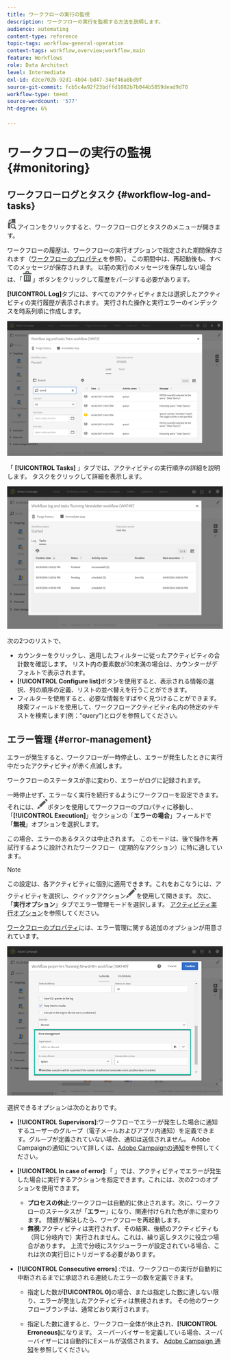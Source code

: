 ```yaml
---
title: ワークフローの実行の監視
description: ワークフローの実行を監視する方法を説明します。
audience: automating
content-type: reference
topic-tags: workflow-general-operation
context-tags: workflow,overview;workflow,main
feature: Workflows
role: Data Architect
level: Intermediate
exl-id: d2ce702b-92d1-4b94-bd47-34ef46a8bd9f
source-git-commit: fcb5c4a92f23bdffd1082b7b044b5859dead9d70
workflow-type: tm+mt
source-wordcount: '577'
ht-degree: 6%

---
```


# ワークフローの実行の監視 {#monitoring}

## ワークフローログとタスク {#workflow-log-and-tasks}

![](assets/printpreview_darkgrey-24px.png)アイコンをクリックすると、ワークフローログとタスクのメニューが開きます。

ワークフローの履歴は、ワークフローの実行オプションで指定された期間保存されます（[ワークフローのプロパティ](../../automating/using/managing-execution-options.md)を参照）。 この期間中は、再起動後も、すべてのメッセージが保存されます。 以前の実行のメッセージを保存しない場合は、「![](assets/delete_darkgrey-24px.png)」ボタンをクリックして履歴をパージする必要があります。

**[!UICONTROL Log]**&#x200B;タブには、すべてのアクティビティまたは選択したアクティビティの実行履歴が表示されます。 実行された操作と実行エラーのインデックスを時系列順に作成します。

![](assets/wkf_execution_4.png)

「 **[!UICONTROL Tasks]** 」タブでは、アクティビティの実行順序の詳細を説明します。 タスクをクリックして詳細を表示します。

![](assets/wkf_execution_5.png)

次の2つのリストで、

* カウンターをクリックし、適用したフィルターに従ったアクティビティの合計数を確認します。 リスト内の要素数が30未満の場合は、カウンターがデフォルトで表示されます。
* **[!UICONTROL Configure list]**&#x200B;ボタンを使用すると、表示される情報の選択、列の順序の定義、リストの並べ替えを行うことができます。
* フィルターを使用すると、必要な情報をすばやく見つけることができます。 検索フィールドを使用して、ワークフローアクティビティ名内の特定のテキストを検索します(例：&quot;query&quot;)とログを参照してください。

## エラー管理 {#error-management}

エラーが発生すると、ワークフローが一時停止し、エラーが発生したときに実行中だったアクティビティが赤く点滅します。

ワークフローのステータスが赤に変わり、エラーがログに記録されます。

一時停止せず、エラーなく実行を続行するようにワークフローを設定できます。 それには、![](assets/edit_darkgrey-24px.png)ボタンを使用してワークフローのプロパティに移動し、「**[!UICONTROL Execution]**」セクションの「**エラーの場合**」フィールドで「**無視**」オプションを選択します。

この場合、エラーのあるタスクは中止されます。 このモードは、後で操作を再試行するように設計されたワークフロー（定期的なアクション）に特に適しています。

>[!NOTE]
>
>この設定は、各アクティビティに個別に適用できます。これをおこなうには、アクティビティを選択し、クイックアクション![](assets/edit_darkgrey-24px.png)を使用して開きます。 次に、「**実行オプション**」タブでエラー管理モードを選択します。 [アクティビティ実行オプション](../../automating/using/activity-properties.md)を参照してください。

[ワークフローのプロパティ](../../automating/using/managing-execution-options.md)には、エラー管理に関する追加のオプションが用意されています。

![](assets/wkf_execution_error.png)

選択できるオプションは次のとおりです。

* **[!UICONTROL Supervisors]**:ワークフローでエラーが発生した場合に通知するユーザーのグループ（電子メールおよびアプリ内通知）を定義できます。グループが定義されていない場合、通知は送信されません。 Adobe Campaignの通知について詳しくは、[Adobe Campaignの通知](../../administration/using/sending-internal-notifications.md)を参照してください。

* **[!UICONTROL In case of error]**:「 」では、アクティビティでエラーが発生した場合に実行するアクションを指定できます。これには、次の2つのオプションを使用できます。

   * **プロセスの休止**:ワークフローは自動的に休止されます。次に、ワークフローのステータスが「**エラー**」になり、関連付けられた色が赤に変わります。 問題が解決したら、ワークフローを再起動します。
   * **無視**:アクティビティは実行されず、その結果、後続のアクティビティも（同じ分岐内で）実行されません。これは、繰り返しタスクに役立つ場合があります。 上流で分岐にスケジューラーが設定されている場合、これは次の実行日にトリガーする必要があります。

* **[!UICONTROL Consecutive errors]** :では、ワークフローの実行が自動的に中断されるまでに承認される連続したエラーの数を定義できます。

   * 指定した数が&#x200B;**[!UICONTROL 0]**&#x200B;の場合、または指定した数に達しない限り、エラーが発生したアクティビティは無視されます。 その他のワークフローブランチは、通常どおり実行されます。

   * 指定した数に達すると、ワークフロー全体が休止され、**[!UICONTROL Erroneous]**&#x200B;になります。 スーパーバイザーを定義している場合、スーパーバイザーには自動的にEメールが送信されます。  [Adobe Campaign 通知](../../administration/using/sending-internal-notifications.md)を参照してください。
